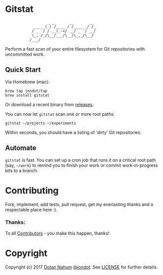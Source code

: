 # Gitstat

```
                   _ __      __       __ 
             ___ _(_) /____ / /____ _/ /_
            / _ `/ / __(_-</ __/ _ `/ __/
            \_, /_/\__/___/\__/\_,_/\__/ 
           /___/     
```

Perform a fast scan of your entire filesystem for Git repositories with uncommitted work.

## Quick Start

Via Homebrew (mac):

    brew tap jondot/tap
    brew install gitstat

Or download a recent binary from [releases](https://github.com/jondot/gitstat/releases).

You can now let `gitstat` scan one or more root paths:

    gitstat ~/projects ~/experiments

Within seconds, you should have a listing of 'dirty' Git repositories.


## Automate

`gitstat` is fast. You can set up a cron job that runs it on a critical root path (say, `~/work`) to remind you to finish your work or commit work-in-progress bits to a branch.


# Contributing

Fork, implement, add tests, pull request, get my everlasting thanks and a respectable place here :).


### Thanks:

To all [Contributors](https://github.com/jondot/gitstat/graphs/contributors) - you make this happen, thanks!


# Copyright

Copyright (c) 2017 [Dotan Nahum](http://gplus.to/dotan) [@jondot](http://twitter.com/jondot). See [LICENSE](LICENSE.txt) for further details.
